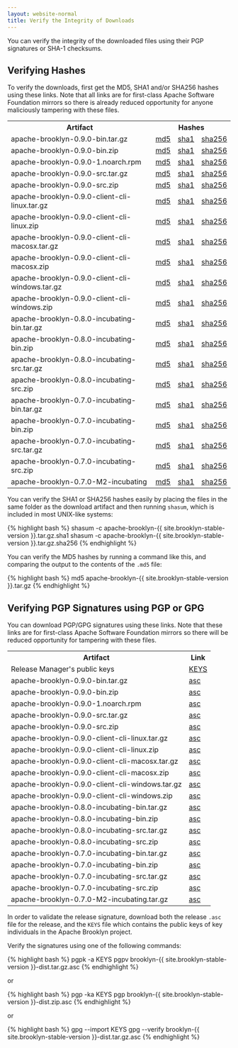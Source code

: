 ```yaml
---
layout: website-normal
title: Verify the Integrity of Downloads
---
```


You can verify the integrity of the downloaded files using their PGP signatures or SHA-1 checksums.

## Verifying Hashes

To verify the downloads, first get the MD5, SHA1 and/or SHA256 hashes using these links. 
Note that all links are for first-class Apache Software Foundation mirrors 
so there is already reduced opportunity for anyone maliciously tampering with these files.

<table class="table">
<tr>
<th>Artifact</th>
<th colspan="3">Hashes</th>
</tr>

<tr>
<td>apache-brooklyn-0.9.0-bin.tar.gz</td>
<td><a href="https://www.apache.org/dist/brooklyn/apache-brooklyn-0.9.0/apache-brooklyn-0.9.0-bin.tar.gz.md5">md5</a></td>
<td><a href="https://www.apache.org/dist/brooklyn/apache-brooklyn-0.9.0/apache-brooklyn-0.9.0-bin.tar.gz.sha1">sha1</a></td>
<td><a href="https://www.apache.org/dist/brooklyn/apache-brooklyn-0.9.0/apache-brooklyn-0.9.0-bin.tar.gz.sha256">sha256</a></td>
</tr>
<tr>
<td>apache-brooklyn-0.9.0-bin.zip</td>
<td><a href="https://www.apache.org/dist/brooklyn/apache-brooklyn-0.9.0/apache-brooklyn-0.9.0-bin.zip.md5">md5</a></td>
<td><a href="https://www.apache.org/dist/brooklyn/apache-brooklyn-0.9.0/apache-brooklyn-0.9.0-bin.zip.sha1">sha1</a></td>
<td><a href="https://www.apache.org/dist/brooklyn/apache-brooklyn-0.9.0/apache-brooklyn-0.9.0-bin.zip.sha256">sha256</a></td>
</tr>
<tr>
<td>apache-brooklyn-0.9.0-1.noarch.rpm</td>
<td><a href="https://www.apache.org/dist/brooklyn/apache-brooklyn-0.9.0/apache-brooklyn-0.9.0-1.noarch.rpm.md5">md5</a></td>
<td><a href="https://www.apache.org/dist/brooklyn/apache-brooklyn-0.9.0/apache-brooklyn-0.9.0-1.noarch.rpm.sha1">sha1</a></td>
<td><a href="https://www.apache.org/dist/brooklyn/apache-brooklyn-0.9.0/apache-brooklyn-0.9.0-1.noarch.rpm.sha256">sha256</a></td>
</tr>
<tr>
<td>apache-brooklyn-0.9.0-src.tar.gz</td>
<td><a href="https://www.apache.org/dist/brooklyn/apache-brooklyn-0.9.0/apache-brooklyn-0.9.0-src.tar.gz.md5">md5</a></td>
<td><a href="https://www.apache.org/dist/brooklyn/apache-brooklyn-0.9.0/apache-brooklyn-0.9.0-src.tar.gz.sha1">sha1</a></td>
<td><a href="https://www.apache.org/dist/brooklyn/apache-brooklyn-0.9.0/apache-brooklyn-0.9.0-src.tar.gz.sha256">sha256</a></td>
</tr>
<tr>
<td>apache-brooklyn-0.9.0-src.zip</td>
<td><a href="https://www.apache.org/dist/brooklyn/apache-brooklyn-0.9.0/apache-brooklyn-0.9.0-src.zip.md5">md5</a></td>
<td><a href="https://www.apache.org/dist/brooklyn/apache-brooklyn-0.9.0/apache-brooklyn-0.9.0-src.zip.sha1">sha1</a></td>
<td><a href="https://www.apache.org/dist/brooklyn/apache-brooklyn-0.9.0/apache-brooklyn-0.9.0-src.zip.sha256">sha256</a></td>
</tr>
<tr>
<td>apache-brooklyn-0.9.0-client-cli-linux.tar.gz</td>
<td><a href="https://www.apache.org/dist/brooklyn/apache-brooklyn-0.9.0/apache-brooklyn-0.9.0-client-cli-linux.tar.gz.md5">md5</a></td>
<td><a href="https://www.apache.org/dist/brooklyn/apache-brooklyn-0.9.0/apache-brooklyn-0.9.0-client-cli-linux.tar.gz.sha1">sha1</a></td>
<td><a href="https://www.apache.org/dist/brooklyn/apache-brooklyn-0.9.0/apache-brooklyn-0.9.0-client-cli-linux.tar.gz.sha256">sha256</a></td>
</tr>
<tr>
<td>apache-brooklyn-0.9.0-client-cli-linux.zip</td>
<td><a href="https://www.apache.org/dist/brooklyn/apache-brooklyn-0.9.0/apache-brooklyn-0.9.0-client-cli-linux.zip.md5">md5</a></td>
<td><a href="https://www.apache.org/dist/brooklyn/apache-brooklyn-0.9.0/apache-brooklyn-0.9.0-client-cli-linux.zip.sha1">sha1</a></td>
<td><a href="https://www.apache.org/dist/brooklyn/apache-brooklyn-0.9.0/apache-brooklyn-0.9.0-client-cli-linux.zip.sha256">sha256</a></td>
</tr>
<tr>
<td>apache-brooklyn-0.9.0-client-cli-macosx.tar.gz</td>
<td><a href="https://www.apache.org/dist/brooklyn/apache-brooklyn-0.9.0/apache-brooklyn-0.9.0-client-cli-macosx.tar.gz.md5">md5</a></td>
<td><a href="https://www.apache.org/dist/brooklyn/apache-brooklyn-0.9.0/apache-brooklyn-0.9.0-client-cli-macosx.tar.gz.sha1">sha1</a></td>
<td><a href="https://www.apache.org/dist/brooklyn/apache-brooklyn-0.9.0/apache-brooklyn-0.9.0-client-cli-macosx.tar.gz.sha256">sha256</a></td>
</tr>
<tr>
<td>apache-brooklyn-0.9.0-client-cli-macosx.zip</td>
<td><a href="https://www.apache.org/dist/brooklyn/apache-brooklyn-0.9.0/apache-brooklyn-0.9.0-client-cli-macosx.zip.md5">md5</a></td>
<td><a href="https://www.apache.org/dist/brooklyn/apache-brooklyn-0.9.0/apache-brooklyn-0.9.0-client-cli-macosx.zip.sha1">sha1</a></td>
<td><a href="https://www.apache.org/dist/brooklyn/apache-brooklyn-0.9.0/apache-brooklyn-0.9.0-client-cli-macosx.zip.sha256">sha256</a></td>
</tr>
<tr>
<td>apache-brooklyn-0.9.0-client-cli-windows.tar.gz</td>
<td><a href="https://www.apache.org/dist/brooklyn/apache-brooklyn-0.9.0/apache-brooklyn-0.9.0-client-cli-windows.tar.gz.md5">md5</a></td>
<td><a href="https://www.apache.org/dist/brooklyn/apache-brooklyn-0.9.0/apache-brooklyn-0.9.0-client-cli-windows.tar.gz.sha1">sha1</a></td>
<td><a href="https://www.apache.org/dist/brooklyn/apache-brooklyn-0.9.0/apache-brooklyn-0.9.0-client-cli-windows.tar.gz.sha256">sha256</a></td>
</tr>
<tr>
<td>apache-brooklyn-0.9.0-client-cli-windows.zip</td>
<td><a href="https://www.apache.org/dist/brooklyn/apache-brooklyn-0.9.0/apache-brooklyn-0.9.0-client-cli-windows.zip.md5">md5</a></td>
<td><a href="https://www.apache.org/dist/brooklyn/apache-brooklyn-0.9.0/apache-brooklyn-0.9.0-client-cli-windows.zip.sha1">sha1</a></td>
<td><a href="https://www.apache.org/dist/brooklyn/apache-brooklyn-0.9.0/apache-brooklyn-0.9.0-client-cli-windows.zip.sha256">sha256</a></td>
</tr>
<tr>
<td>apache-brooklyn-0.8.0-incubating-bin.tar.gz</td>
<td><a href="https://archive.apache.org/dist/brooklyn/apache-brooklyn-0.8.0-incubating/apache-brooklyn-0.8.0-incubating-bin.tar.gz.md5">md5</a></td>
<td><a href="https://archive.apache.org/dist/brooklyn/apache-brooklyn-0.8.0-incubating/apache-brooklyn-0.8.0-incubating-bin.tar.gz.sha1">sha1</a></td>
<td><a href="https://archive.apache.org/dist/brooklyn/apache-brooklyn-0.8.0-incubating/apache-brooklyn-0.8.0-incubating-bin.tar.gz.sha256">sha256</a></td>
</tr>
<tr>
<td>apache-brooklyn-0.8.0-incubating-bin.zip</td>
<td><a href="https://archive.apache.org/dist/brooklyn/apache-brooklyn-0.8.0-incubating/apache-brooklyn-0.8.0-incubating-bin.zip.md5">md5</a></td>
<td><a href="https://archive.apache.org/dist/brooklyn/apache-brooklyn-0.8.0-incubating/apache-brooklyn-0.8.0-incubating-bin.zip.sha1">sha1</a></td>
<td><a href="https://archive.apache.org/dist/brooklyn/apache-brooklyn-0.8.0-incubating/apache-brooklyn-0.8.0-incubating-bin.zip.sha256">sha256</a></td>
</tr>
<tr>
<td>apache-brooklyn-0.8.0-incubating-src.tar.gz</td>
<td><a href="https://archive.apache.org/dist/brooklyn/apache-brooklyn-0.8.0-incubating/apache-brooklyn-0.8.0-incubating-src.tar.gz.md5">md5</a></td>
<td><a href="https://archive.apache.org/dist/brooklyn/apache-brooklyn-0.8.0-incubating/apache-brooklyn-0.8.0-incubating-src.tar.gz.sha1">sha1</a></td>
<td><a href="https://archive.apache.org/dist/brooklyn/apache-brooklyn-0.8.0-incubating/apache-brooklyn-0.8.0-incubating-src.tar.gz.sha256">sha256</a></td>
</tr>
<tr>
<td>apache-brooklyn-0.8.0-incubating-src.zip</td>
<td><a href="https://archive.apache.org/dist/brooklyn/apache-brooklyn-0.8.0-incubating/apache-brooklyn-0.8.0-incubating-src.zip.md5">md5</a></td>
<td><a href="https://archive.apache.org/dist/brooklyn/apache-brooklyn-0.8.0-incubating/apache-brooklyn-0.8.0-incubating-src.zip.sha1">sha1</a></td>
<td><a href="https://archive.apache.org/dist/brooklyn/apache-brooklyn-0.8.0-incubating/apache-brooklyn-0.8.0-incubating-src.zip.sha256">sha256</a></td>
</tr>
<tr>
<td>apache-brooklyn-0.7.0-incubating-bin.tar.gz</td>
<td><a href="https://archive.apache.org/dist/brooklyn/apache-brooklyn-0.7.0-incubating/apache-brooklyn-0.7.0-incubating-bin.tar.gz.md5">md5</a></td>
<td><a href="https://archive.apache.org/dist/brooklyn/apache-brooklyn-0.7.0-incubating/apache-brooklyn-0.7.0-incubating-bin.tar.gz.sha1">sha1</a></td>
<td><a href="https://archive.apache.org/dist/brooklyn/apache-brooklyn-0.7.0-incubating/apache-brooklyn-0.7.0-incubating-bin.tar.gz.sha256">sha256</a></td>
</tr>
<tr>
<td>apache-brooklyn-0.7.0-incubating-bin.zip</td>
<td><a href="https://archive.apache.org/dist/brooklyn/apache-brooklyn-0.7.0-incubating/apache-brooklyn-0.7.0-incubating-bin.zip.md5">md5</a></td>
<td><a href="https://archive.apache.org/dist/brooklyn/apache-brooklyn-0.7.0-incubating/apache-brooklyn-0.7.0-incubating-bin.zip.sha1">sha1</a></td>
<td><a href="https://archive.apache.org/dist/brooklyn/apache-brooklyn-0.7.0-incubating/apache-brooklyn-0.7.0-incubating-bin.zip.sha256">sha256</a></td>
</tr>
<tr>
<td>apache-brooklyn-0.7.0-incubating-src.tar.gz</td>
<td><a href="https://archive.apache.org/dist/brooklyn/apache-brooklyn-0.7.0-incubating/apache-brooklyn-0.7.0-incubating-src.tar.gz.md5">md5</a></td>
<td><a href="https://archive.apache.org/dist/brooklyn/apache-brooklyn-0.7.0-incubating/apache-brooklyn-0.7.0-incubating-src.tar.gz.sha1">sha1</a></td>
<td><a href="https://archive.apache.org/dist/brooklyn/apache-brooklyn-0.7.0-incubating/apache-brooklyn-0.7.0-incubating-src.tar.gz.sha256">sha256</a></td>
</tr>
<tr>
<td>apache-brooklyn-0.7.0-incubating-src.zip</td>
<td><a href="https://archive.apache.org/dist/brooklyn/apache-brooklyn-0.7.0-incubating/apache-brooklyn-0.7.0-incubating-src.zip.md5">md5</a></td>
<td><a href="https://archive.apache.org/dist/brooklyn/apache-brooklyn-0.7.0-incubating/apache-brooklyn-0.7.0-incubating-src.zip.sha1">sha1</a></td>
<td><a href="https://archive.apache.org/dist/brooklyn/apache-brooklyn-0.7.0-incubating/apache-brooklyn-0.7.0-incubating-src.zip.sha256">sha256</a></td>
</tr>
<tr>
<td>apache-brooklyn-0.7.0-M2-incubating</td>
<td><a href="https://archive.apache.org/dist/brooklyn/0.7.0-M2-incubating/apache-brooklyn-0.7.0-M2-incubating.tar.gz.md5">md5</a></td>
<td><a href="https://archive.apache.org/dist/brooklyn/0.7.0-M2-incubating/apache-brooklyn-0.7.0-M2-incubating.tar.gz.sha1">sha1</a></td>
<td><a href="https://archive.apache.org/dist/brooklyn/0.7.0-M2-incubating/apache-brooklyn-0.7.0-M2-incubating.tar.gz.sha256">sha256</a></td>
</tr>
</table>

You can verify the SHA1 or SHA256 hashes easily by placing the files in the same folder as the download artifact and
then running `shasum`, which is included in most UNIX-like systems:

{% highlight bash %}
shasum -c apache-brooklyn-{{ site.brooklyn-stable-version }}.tar.gz.sha1
shasum -c apache-brooklyn-{{ site.brooklyn-stable-version }}.tar.gz.sha256
{% endhighlight %}

You can verify the MD5 hashes by running a command like this, and comparing the output to the contents of the `.md5` file:

{% highlight bash %}
md5 apache-brooklyn-{{ site.brooklyn-stable-version }}.tar.gz
{% endhighlight %}


## Verifying PGP Signatures using PGP or GPG

You can download PGP/GPG signatures using these links. Note that these links are for first-class Apache
Software Foundation mirrors so there will be reduced opportunity for tampering with these files.

<table class="table">
<tr>
<th>Artifact</th>
<th colspan="2">Link</th>
</tr>
<tr>
<td>Release Manager's public keys</td>
<td><a href="https://www.apache.org/dist/brooklyn/KEYS">KEYS</a></td>
</tr>

<tr>
<td>apache-brooklyn-0.9.0-bin.tar.gz</td>
<td><a href="https://www.apache.org/dist/brooklyn/apache-brooklyn-0.9.0/apache-brooklyn-0.9.0-bin.tar.gz.asc">asc</a></td>
</tr>
<tr>
<td>apache-brooklyn-0.9.0-bin.zip</td>
<td><a href="https://www.apache.org/dist/brooklyn/apache-brooklyn-0.9.0/apache-brooklyn-0.9.0-bin.zip.asc">asc</a></td>
</tr>
<tr>
<td>apache-brooklyn-0.9.0-1.noarch.rpm</td>
<td><a href="https://www.apache.org/dist/brooklyn/apache-brooklyn-0.9.0/apache-brooklyn-0.9.0-1.noarch.rpm.asc">asc</a></td>
</tr>
<tr>
<td>apache-brooklyn-0.9.0-src.tar.gz</td>
<td><a href="https://www.apache.org/dist/brooklyn/apache-brooklyn-0.9.0/apache-brooklyn-0.9.0-src.tar.gz.asc">asc</a></td>
</tr>
<tr>
<td>apache-brooklyn-0.9.0-src.zip</td>
<td><a href="https://www.apache.org/dist/brooklyn/apache-brooklyn-0.9.0/apache-brooklyn-0.9.0-src.zip.asc">asc</a></td>
</tr>
<tr>
<td>apache-brooklyn-0.9.0-client-cli-linux.tar.gz</td>
<td><a href="https://www.apache.org/dist/brooklyn/apache-brooklyn-0.9.0/apache-brooklyn-0.9.0-client-cli-linux.tar.gz.asc">asc</a></td>
</tr>
<tr>
<td>apache-brooklyn-0.9.0-client-cli-linux.zip</td>
<td><a href="https://www.apache.org/dist/brooklyn/apache-brooklyn-0.9.0/apache-brooklyn-0.9.0-client-cli-linux.zip.asc">asc</a></td>
</tr>
<tr>
<td>apache-brooklyn-0.9.0-client-cli-macosx.tar.gz</td>
<td><a href="https://www.apache.org/dist/brooklyn/apache-brooklyn-0.9.0/apache-brooklyn-0.9.0-client-cli-macosx.tar.gz.asc">asc</a></td>
</tr>
<tr>
<td>apache-brooklyn-0.9.0-client-cli-macosx.zip</td>
<td><a href="https://www.apache.org/dist/brooklyn/apache-brooklyn-0.9.0/apache-brooklyn-0.9.0-client-cli-macosx.zip.asc">asc</a></td>
</tr>
<tr>
<td>apache-brooklyn-0.9.0-client-cli-windows.tar.gz</td>
<td><a href="https://www.apache.org/dist/brooklyn/apache-brooklyn-0.9.0/apache-brooklyn-0.9.0-client-cli-windows.tar.gz.asc">asc</a></td>
</tr>
<tr>
<td>apache-brooklyn-0.9.0-client-cli-windows.zip</td>
<td><a href="https://www.apache.org/dist/brooklyn/apache-brooklyn-0.9.0/apache-brooklyn-0.9.0-client-cli-windows.zip.asc">asc</a></td>
</tr>
<tr>
<td>apache-brooklyn-0.8.0-incubating-bin.tar.gz</td>
<td><a href="https://archive.apache.org/dist/brooklyn/apache-brooklyn-0.8.0-incubating/apache-brooklyn-0.8.0-incubating-bin.tar.gz.asc">asc</a></td>
</tr>
<tr>
<td>apache-brooklyn-0.8.0-incubating-bin.zip</td>
<td><a href="https://archive.apache.org/dist/brooklyn/apache-brooklyn-0.8.0-incubating/apache-brooklyn-0.8.0-incubating-bin.zip.asc">asc</a></td>
</tr>
<tr>
<td>apache-brooklyn-0.8.0-incubating-src.tar.gz</td>
<td><a href="https://archive.apache.org/dist/brooklyn/apache-brooklyn-0.8.0-incubating/apache-brooklyn-0.8.0-incubating-src.tar.gz.asc">asc</a></td>
</tr>
<tr>
<td>apache-brooklyn-0.8.0-incubating-src.zip</td>
<td><a href="https://archive.apache.org/dist/brooklyn/apache-brooklyn-0.8.0-incubating/apache-brooklyn-0.8.0-incubating-src.zip.asc">asc</a></td>
</tr>
<tr>
<td>apache-brooklyn-0.7.0-incubating-bin.tar.gz</td>
<td><a href="https://archive.apache.org/dist/brooklyn/apache-brooklyn-0.7.0-incubating/apache-brooklyn-0.7.0-incubating-bin.tar.gz.asc">asc</a></td>
</tr>
<tr>
<td>apache-brooklyn-0.7.0-incubating-bin.zip</td>
<td><a href="https://archive.apache.org/dist/brooklyn/apache-brooklyn-0.7.0-incubating/apache-brooklyn-0.7.0-incubating-bin.zip.asc">asc</a></td>
</tr>
<tr>
<td>apache-brooklyn-0.7.0-incubating-src.tar.gz</td>
<td><a href="https://archive.apache.org/dist/brooklyn/apache-brooklyn-0.7.0-incubating/apache-brooklyn-0.7.0-incubating-src.tar.gz.asc">asc</a></td>
</tr>
<tr>
<td>apache-brooklyn-0.7.0-incubating-src.zip</td>
<td><a href="https://archive.apache.org/dist/brooklyn/apache-brooklyn-0.7.0-incubating/apache-brooklyn-0.7.0-incubating-src.zip.asc">asc</a></td>
</tr>
<tr>
<td>apache-brooklyn-0.7.0-M2-incubating.tar.gz</td>
<td><a href="https://archive.apache.org/dist/brooklyn/0.7.0-M2-incubating/apache-brooklyn-0.7.0-M2-incubating.tar.gz.asc">asc</a></td>
</tr>

</table>

In order to validate the release signature, download both the release `.asc` file for the release, and the `KEYS` file
which contains the public keys of key individuals in the Apache Brooklyn project.

Verify the signatures using one of the following commands:

{% highlight bash %}
pgpk -a KEYS
pgpv brooklyn-{{ site.brooklyn-stable-version }}-dist.tar.gz.asc
{% endhighlight %}

or

{% highlight bash %}
pgp -ka KEYS
pgp brooklyn-{{ site.brooklyn-stable-version }}-dist.zip.asc
{% endhighlight %}

or

{% highlight bash %}
gpg --import KEYS
gpg --verify brooklyn-{{ site.brooklyn-stable-version }}-dist.tar.gz.asc
{% endhighlight %}
